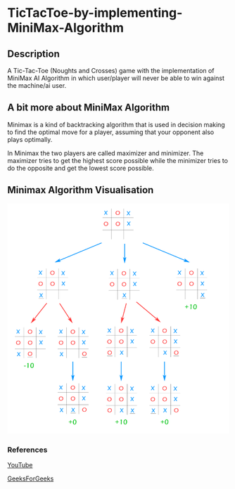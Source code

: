 # TicTacToe-by-implementing-MiniMax-Algorithm

## Description 
A Tic-Tac-Toe (Noughts and Crosses) game with the implementation of MiniMax AI Algorithm in which user/player will never be able to win against the machine/ai user.

## A bit more about MiniMax Algorithm
Minimax is a kind of backtracking algorithm that is used in decision making to find the optimal move for a player, assuming that your opponent also plays optimally.

In Minimax the two players are called maximizer and minimizer. The maximizer tries to get the highest score possible while the minimizer tries to do the opposite and get the lowest score possible.

## Minimax Algorithm Visualisation
![MINIMAX](/minimax_vis.png)

### References
[YouTube](http://gestyy.com/e0mPki)

[GeeksForGeeks](https://www.geeksforgeeks.org/minimax-algorithm-in-game-theory-set-1-introduction/)
